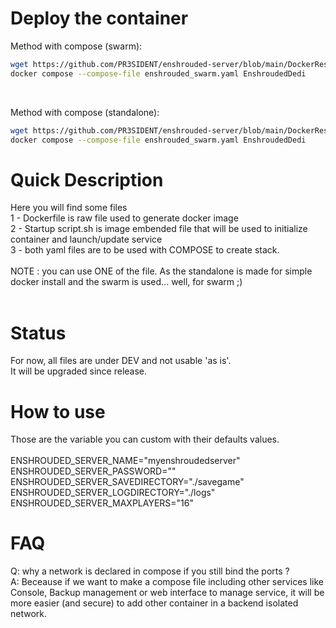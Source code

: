 # Deploy the container

Method with compose  (swarm):<br>
```bash
wget https://github.com/PR3SIDENT/enshrouded-server/blob/main/DockerRessources/enshrouded_swarm.yaml
docker compose --compose-file enshrouded_swarm.yaml EnshroudedDedi
```
<br>

Method with compose (standalone):<br>
```bash
wget https://github.com/PR3SIDENT/enshrouded-server/blob/main/DockerRessources/enshrouded_swarm.yaml
docker compose --compose-file enshrouded_swarm.yaml EnshroudedDedi
```
# Quick Description

Here you will find some files<br>
    1 - Dockerfile is raw file used to generate docker image<br>
    2 - Startup script.sh is image embended file that will be used to initialize container and launch/update service<br>
    3 - both yaml files are to be used with COMPOSE to create stack.<br>
<br>
NOTE : you can use ONE of the file. As the standalone is made for simple docker install and the swarm is used... well, for swarm ;)<br>
<br>

# Status

For now, all files are under DEV and not usable 'as is'.<br>
It will be upgraded since release.<br>

# How to use

Those are the variable you can custom with their defaults values.<br>
<br>
ENSHROUDED_SERVER_NAME="myenshroudedserver"<br>
ENSHROUDED_SERVER_PASSWORD=""<br>
ENSHROUDED_SERVER_SAVEDIRECTORY="./savegame"<br>
ENSHROUDED_SERVER_LOGDIRECTORY="./logs"<br>
ENSHROUDED_SERVER_MAXPLAYERS="16"<br>

# FAQ

Q: why a network is declared in compose if you still bind the ports ?<br>
A: Beceause if we want to make a compose file including other services like Console, Backup management or web interface to manage service,
it will be more easier (and secure) to add other container in a backend isolated network.
